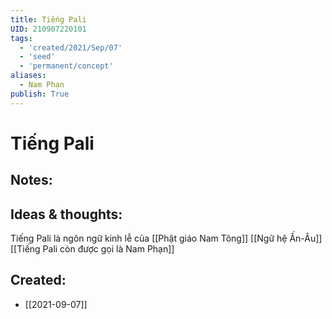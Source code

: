 ```yaml
---
title: Tiếng Pali
UID: 210907220101
tags:
  - 'created/2021/Sep/07'
  - 'seed'
  - 'permanent/concept'
aliases:
  - Nam Phạn
publish: True
---
```

# Tiếng Pali

## Notes:


## Ideas & thoughts:
Tiếng Pali là ngôn ngữ kinh lễ của [[Phật giáo Nam Tông]]
[[Ngữ hệ Ấn-Âu]]
[[Tiếng Pali còn được gọi là Nam Phạn]]

## Created:
- [[2021-09-07]]
